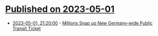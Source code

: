 # [Published on 2023-05-01](index.md)

* [2023-05-01, 21:20:00](https://news.slashdot.org/story/23/05/01/208203/millions-snap-up-new-germany-wide-public-transit-ticket?utm_source=rss1.0mainlinkanon&utm_medium=feed) - [Millions Snap up New Germany-wide Public Transit Ticket](https://news.slashdot.org/story/23/05/01/208203/millions-snap-up-new-germany-wide-public-transit-ticket?utm_source=rss1.0mainlinkanon&utm_medium=feed)
